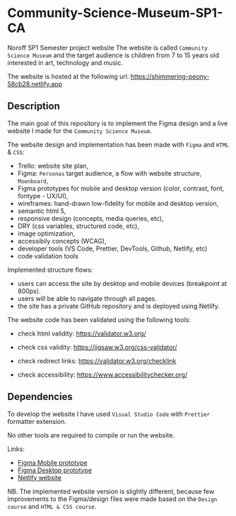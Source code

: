 # Community-Science-Museum-SP1-CA

<!-- A simple overview of use/purpose. -->

Noroff SP1 Semester project website The website is called `Community Science Museum` and the target audience is children from 7 to 15 years old interested in art, technology and music.

The website is hosted at the following url: <https://shimmering-peony-58cb28.netlify.app>

## Description

<!-- An in-depth paragraph about your project and overview of use. -->

The main goal of this repository is to implement the Figma design and a live website I made for the `Community Science Museum`.

The website design and implementation has been made with `Figma` and `HTML` & `CSS`:

- Trello: website site plan,
- Figma: `Personas` target audience, a flow with website structure, `Moonboard`,
- Figma prototypes for mobile and desktop version (color, contrast, font, fontype - UX/UI),
- wireframes: hand-drawn low-fidelity for mobile and desktop version,
- semantic html 5,
- responsive design (concepts, media queries, etc),
- DRY (css variables, structured code, etc),
- image optimization,
- accessibily concepts (WCAG),
- developer tools (VS Code, Prettier, DevTools, Github, Netlify, etc)
- code validation tools

Implemented structure flows:

- users can access the site by desktop and mobile devices (breakpoint at 800px).
- users will be able to navigate through all pages.
- the site has a private GitHub repository and is deployed using Netlify.

The website code has been validated using the following tools:

- check html validity: <https://validator.w3.org/>

- check css validity: <https://jigsaw.w3.org/css-validator/>

- check redirect links: <https://validator.w3.org/checklink>

- check accessibility: <https://www.accessibilitychecker.org/>

## Dependencies

<!-- - Describe any prerequisites, libraries, OS version, etc., needed before installing the program.
- ex. Windows 10 -->

To develop the website I have used `Visual Studio Code` with `Prettier` formatter extension.

No other tools are required to compile or run the website.

Links:

- [Figma Mobile prototype](https://www.figma.com/proto/tCYET30z7TstElOvUJFEZT/Semester-Project-SP1?page-id=1418%3A1584&node-id=1916%3A1200&viewport=109%2C298%2C0.18&scaling=scale-down&starting-point-node-id=1916%3A1200)
- [Figma Desktop prototype](https://www.figma.com/proto/tCYET30z7TstElOvUJFEZT/Semester-Project-SP1?page-id=417%3A615&node-id=1924%3A1265&viewport=690%2C4100%2C1&scaling=scale-down&starting-point-node-id=1924%3A1265)
- [Netlify website](https://shimmering-peony-58cb28.netlify.app)

NB. The implemented website version is slightly different, because few improvements to the Figma/design files were made based on the `Design course` and `HTML & CSS course`.
